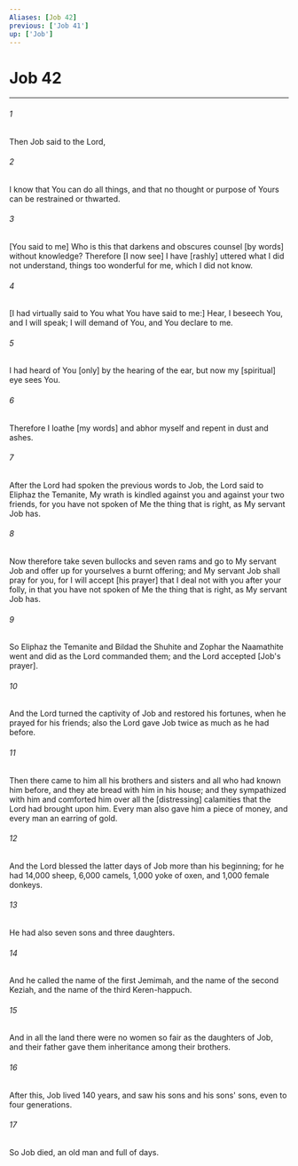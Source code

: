 ```yaml
---
Aliases: [Job 42]
previous: ['Job 41']
up: ['Job']
---
```

# Job 42

***


###### 1 


Then Job said to the Lord, 


###### 2 


I know that You can do all things, and that no thought or purpose of Yours can be restrained or thwarted. 


###### 3 


[You said to me] Who is this that darkens and obscures counsel [by words] without knowledge? Therefore [I now see] I have [rashly] uttered what I did not understand, things too wonderful for me, which I did not know. 


###### 4 


[I had virtually said to You what You have said to me:] Hear, I beseech You, and I will speak; I will demand of You, and You declare to me. 


###### 5 


I had heard of You [only] by the hearing of the ear, but now my [spiritual] eye sees You. 


###### 6 


Therefore I loathe [my words] and abhor myself and repent in dust and ashes. 


###### 7 


After the Lord had spoken the previous words to Job, the Lord said to Eliphaz the Temanite, My wrath is kindled against you and against your two friends, for you have not spoken of Me the thing that is right, as My servant Job has. 


###### 8 


Now therefore take seven bullocks and seven rams and go to My servant Job and offer up for yourselves a burnt offering; and My servant Job shall pray for you, for I will accept [his prayer] that I deal not with you after your folly, in that you have not spoken of Me the thing that is right, as My servant Job has. 


###### 9 


So Eliphaz the Temanite and Bildad the Shuhite and Zophar the Naamathite went and did as the Lord commanded them; and the Lord accepted [Job's prayer]. 


###### 10 


And the Lord turned the captivity of Job and restored his fortunes, when he prayed for his friends; also the Lord gave Job twice as much as he had before. 


###### 11 


Then there came to him all his brothers and sisters and all who had known him before, and they ate bread with him in his house; and they sympathized with him and comforted him over all the [distressing] calamities that the Lord had brought upon him. Every man also gave him a piece of money, and every man an earring of gold. 


###### 12 


And the Lord blessed the latter days of Job more than his beginning; for he had 14,000 sheep, 6,000 camels, 1,000 yoke of oxen, and 1,000 female donkeys. 


###### 13 


He had also seven sons and three daughters. 


###### 14 


And he called the name of the first Jemimah, and the name of the second Keziah, and the name of the third Keren-happuch. 


###### 15 


And in all the land there were no women so fair as the daughters of Job, and their father gave them inheritance among their brothers. 


###### 16 


After this, Job lived 140 years, and saw his sons and his sons' sons, even to four generations. 


###### 17 


So Job died, an old man and full of days.
